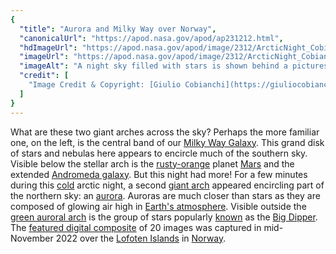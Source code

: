 ```yaml
---
{
  "title": "Aurora and Milky Way over Norway",
  "canonicalUrl": "https://apod.nasa.gov/apod/ap231212.html",
  "hdImageUrl": "https://apod.nasa.gov/apod/image/2312/ArcticNight_Cobianchi_2048.jpg",
  "imageUrl": "https://apod.nasa.gov/apod/image/2312/ArcticNight_Cobianchi_1080.jpg",
  "imageAlt": "A night sky filled with stars is shown behind a picturesque foreground. The foreground contains rounded rocks and a person before a distant sea. The background contains bands of the Milky Way and bright aurora. Please see the explanation for more detailed information.",
  "credit": [
    "Image Credit & Copyright: [Giulio Cobianchi](https://giuliocobianchi.com/about/)"
  ]
}
---
```


What are these two giant arches across the sky? Perhaps the more familiar one, on the left, is the central band of our [Milky Way Galaxy](https://science.nasa.gov/resource/the-milky-way-galaxy/). This grand disk of stars and nebulas here appears to encircle much of the southern sky. Visible below the stellar arch is the [rusty-orange](https://apod.nasa.gov/apod/ap970804.html) planet [Mars](https://science.nasa.gov/mars/) and the extended [Andromeda galaxy](https://apod.nasa.gov/apod/ap150830.html). But this night had more! For a few minutes during this [cold](https://pbs.twimg.com/media/DKSyMr2UEAAUL70?format=jpg) arctic night, a second [giant arch](https://apod.nasa.gov/apod/ap200531.html) appeared encircling part of the northern sky: an [aurora](https://spaceplace.nasa.gov/aurora/en/). Auroras are much closer than stars as they are composed of glowing air high in [Earth's atmosphere](https://www.nasa.gov/mission_pages/sunearth/science/atmosphere-layers2.html). Visible outside the [green auroral arch](https://apod.nasa.gov/apod/ap190322.html) is the group of stars popularly [known](https://apod.nasa.gov/apod/ap210112.html) as the [Big Dipper](https://en.wikipedia.org/wiki/Big_Dipper). The [featured digital composite](https://www.instagram.com/p/C0OjdSZI8kS/) of 20 images was captured in mid-November 2022 over the [Lofoten Islands](https://youtu.be/mg67iIFivDo) in [Norway](https://en.wikipedia.org/wiki/Norway).
